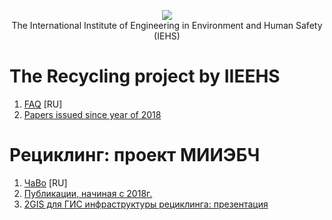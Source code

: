 <p align="center">

<img src="https://avatars1.githubusercontent.com/u/75343906?s=100&v=4">
<br>
The International Institute of Engineering in Environment and Human Safety (IEHS)
</p>

# The Recycling project by IIEEHS

1. [FAQ](https://github.com/iieehs/recycling/blob/main/FAQ.ru.md) [RU]
2. [Papers issued since year of 2018](https://github.com/iieehs/recycling/tree/main/papers)

# Рециклинг: проект МИИЭБЧ

1. [ЧаВо](https://github.com/iieehs/recycling/blob/main/FAQ.ru.md) [RU]
2. [Публикации, начиная с 2018г.](https://github.com/iieehs/recycling/tree/main/papers) 
3. [2GIS для ГИС инфраструктуры рециклинга: презентация](https://docs.google.com/presentation/d/e/2PACX-1vR323-V9R3GE-M4qezqQY2imBccGcVVO_BiVE4JxqkKMKy4SJgeOCd1xo5oDwcpYUinTSuouspbQ2w2/pub?start=false&loop=false&delayms=3000)
